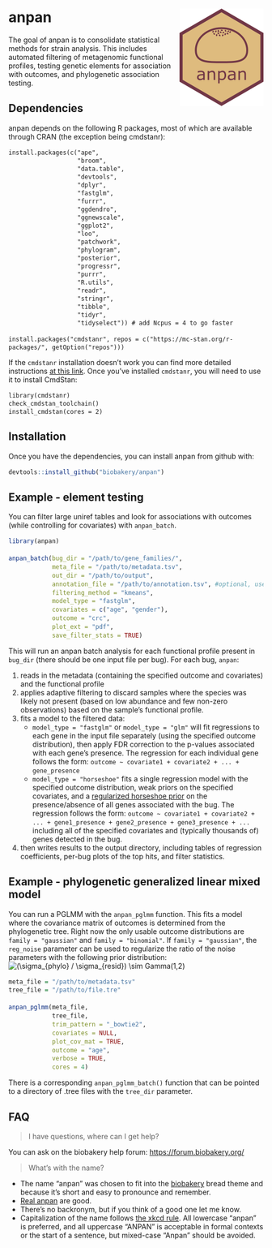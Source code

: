 
<!-- README.md is generated from README.Rmd. Please edit that file -->

# anpan <img src="man/figures/logo.png" align="right"/>

<!-- badges: start -->
<!-- badges: end -->

The goal of anpan is to consolidate statistical methods for strain
analysis. This includes automated filtering of metagenomic functional
profiles, testing genetic elements for association with outcomes, and
phylogenetic association testing.

## Dependencies

anpan depends on the following R packages, most of which are available
through CRAN (the exception being cmdstanr):

    install.packages(c("ape", 
                       "broom",
                       "data.table", 
                       "devtools",
                       "dplyr", 
                       "fastglm",
                       "furrr", 
                       "ggdendro",
                       "ggnewscale",
                       "ggplot2",
                       "loo",
                       "patchwork",
                       "phylogram",
                       "posterior",
                       "progressr",
                       "purrr", 
                       "R.utils",
                       "readr",
                       "stringr",
                       "tibble", 
                       "tidyr",
                       "tidyselect")) # add Ncpus = 4 to go faster

    install.packages("cmdstanr", repos = c("https://mc-stan.org/r-packages/", getOption("repos")))

If the `cmdstanr` installation doesn’t work you can find more detailed
instructions [at this link](https://mc-stan.org/cmdstanr/). Once you’ve
installed `cmdstanr`, you will need to use it to install CmdStan:

    library(cmdstanr)
    check_cmdstan_toolchain()
    install_cmdstan(cores = 2)

## Installation

Once you have the dependencies, you can install anpan from github with:

``` r
devtools::install_github("biobakery/anpan")
```

## Example - element testing

You can filter large uniref tables and look for associations with
outcomes (while controlling for covariates) with `anpan_batch`.

``` r
library(anpan)

anpan_batch(bug_dir = "/path/to/gene_families/",
            meta_file = "/path/to/metadata.tsv",
            out_dir = "/path/to/output",
            annotation_file = "/path/to/annotation.tsv", #optional, used for plots
            filtering_method = "kmeans",
            model_type = "fastglm",
            covariates = c("age", "gender"),
            outcome = "crc",
            plot_ext = "pdf",
            save_filter_stats = TRUE)
```

This will run an anpan batch analysis for each functional profile
present in `bug_dir` (there should be one input file per bug). For each
bug, `anpan`:

1)  reads in the metadata (containing the specified outcome and
    covariates) and the functional profile
2)  applies adaptive filtering to discard samples where the species was
    likely not present (based on low abundance and few non-zero
    observations) based on the sample’s functional profile.
3)  fits a model to the filtered data:
    -   `model_type = "fastglm"` or `model_type = "glm"` will fit
        regressions to each gene in the input file separately (using the
        specified outcome distribution), then apply FDR correction to
        the p-values associated with each gene’s presence. The
        regression for each individual gene follows the form:
        `outcome ~ covariate1 + covariate2 + ... + gene_presence`
    -   `model_type = "horseshoe"` fits a single regression model with
        the specified outcome distribution, weak priors on the specified
        covariates, and a [regularized horseshoe
        prior](https://paul-buerkner.github.io/brms/reference/horseshoe.html)
        on the presence/absence of all genes associated with the bug.
        The regression follows the form:
        `outcome ~ covariate1 + covariate2 + ... + gene1_presence + gene2_presence + gene3_presence + ...`
        including all of the specified covariates and (typically
        thousands of) genes detected in the bug.
4)  then writes results to the output directory, including tables of
    regression coefficients, per-bug plots of the top hits, and filter
    statistics.

## Example - phylogenetic generalized linear mixed model

You can run a PGLMM with the `anpan_pglmm` function. This fits a model
where the covariance matrix of outcomes is determined from the
phylogenetic tree. Right now the only usable outcome distributions are
`family = "gaussian"` and `family = "binomial"`. If
`family = "gaussian"`, the `reg_noise` parameter can be used to
regularize the ratio of the noise parameters with the following prior
distribution:
![(\sigma\_{phylo} / \sigma\_{resid}) \sim Gamma(1,2)](https://latex.codecogs.com/png.image?%5Cdpi%7B110%7D&space;%5Cbg_white&space;%28%5Csigma_%7Bphylo%7D%20%2F%20%5Csigma_%7Bresid%7D%29%20%5Csim%20Gamma%281%2C2%29 "(\sigma_{phylo} / \sigma_{resid}) \sim Gamma(1,2)")

``` r
meta_file = "/path/to/metadata.tsv" 
tree_file = "/path/to/file.tre"

anpan_pglmm(meta_file,
            tree_file,
            trim_pattern = "_bowtie2",
            covariates = NULL,
            plot_cov_mat = TRUE,
            outcome = "age",
            verbose = TRUE,
            cores = 4)
```

There is a corresponding `anpan_pglmm_batch()` function that can be
pointed to a directory of .tree files with the `tree_dir` parameter.

## FAQ

> I have questions, where can I get help?

You can ask on the biobakery help forum: <https://forum.biobakery.org/>

> What’s with the name?

-   The name “anpan” was chosen to fit into the
    [biobakery](https://huttenhower.sph.harvard.edu/tools/) bread theme
    and because it’s short and easy to pronounce and remember.
-   [Real
    anpan](https://duckduckgo.com/?q=anpan&t=h_&iax=images&ia=images)
    are good.
-   There’s no backronym, but if you think of a good one let me know.
-   Capitalization of the name follows [the xkcd
    rule](https://xkcd.com/about/). All lowercase “anpan” is preferred,
    and all uppercase “ANPAN” is acceptable in formal contexts or the
    start of a sentence, but mixed-case “Anpan” should be avoided.
